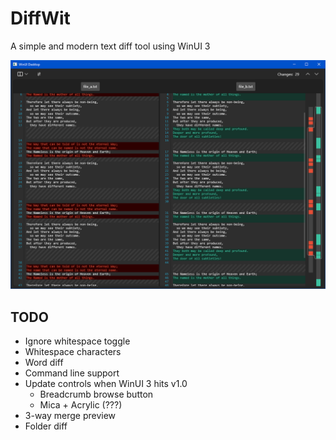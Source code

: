 # DiffWit

A simple and modern text diff tool using WinUI 3

![Preview of DiffWit](Images/preview.png?raw=true "DiffWit")

## TODO

* Ignore whitespace toggle
* Whitespace characters
* Word diff
* Command line support
* Update controls when WinUI 3 hits v1.0
  * Breadcrumb browse button
  * Mica + Acrylic (???) 
* 3-way merge preview
* Folder diff
